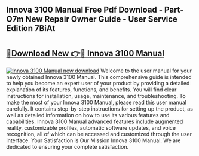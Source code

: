## Innova 3100 Manual Free Pdf Download - Part-O7m New Repair Owner Guide - User Service Edition 7BiAt

# <h2><a href="http://bc27556.oget.top/?id=Innova+3100+Manual">🔗Download New 👉🔴 Innova 3100 Manual</a></h2>

[![Innova 3100 Manual new download](https://i.imgur.com/5g1atiW.png)](http://bc27556.oget.top/?id=Innova+3100+Manual)
Welcome to the user manual for your newly obtained Innova 3100 Manual. This comprehensive guide is intended to help you become an expert user of your product by providing a detailed explanation of its features, functions, and benefits. You will find clear instructions for installation, usage, maintenance, and troubleshooting. To make the most of your Innova 3100 Manual, please read this user manual carefully. It contains step-by-step instructions for setting up the product, as well as detailed information on how to use its various features and capabilities. Innova 3100 Manual advanced features include augmented reality, customizable profiles, automatic software updates, and voice recognition, all of which can be accessed and customized through the user interface. Your Satisfaction is Our Mission Innova 3100 Manual. We are dedicated to ensuring your complete satisfaction.
